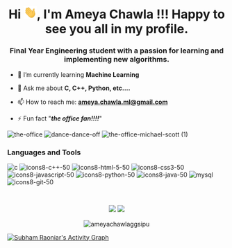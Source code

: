 <h1 align="center" >Hi <img src="https://raw.githubusercontent.com/ptprashanttripathi/ptprashanttripathi/master/hi.gif" alt="wave" width="30px">, I'm Ameya Chawla !!! Happy to see you all in my profile.</h1>
<h3 align="center">Final Year  Engineering student with a passion for learning and implementing new algorithms.</h3>

- 🌱 I’m currently learning **Machine Learning**

- 💬 Ask me about **C, C++, Python, etc....**

- 📫 How to reach me: **ameya.chawla.ml@gmail.com**

- ⚡ Fun fact "***the office fan!!!!***"


![the-office](https://user-images.githubusercontent.com/88154798/138342554-545a1e5d-c13f-4da4-8530-aa9b27acde96.gif)
![dance-dance-off](https://user-images.githubusercontent.com/88154798/138342245-16890712-d4eb-4dbb-a863-db71121f1e29.gif)
![the-office-michael-scott (1)](https://user-images.githubusercontent.com/88154798/138343032-7d95f25e-3ea1-480b-9290-11cdd2ac6d89.gif)

<h3 align="left">Languages and Tools</h3>

![c](https://user-images.githubusercontent.com/85509306/138152751-0f3ab8c8-228c-4779-b2b9-6257bcc4ae56.png)
![icons8-c++-50](https://user-images.githubusercontent.com/85509306/138154133-20b5ae8f-f50b-4b3a-aea2-fcbb9a561b80.png)
![icons8-html-5-50](https://user-images.githubusercontent.com/85509306/138154169-1f4b4be6-445a-41f2-9ac7-35758be2ae3a.png)
![icons8-css3-50](https://user-images.githubusercontent.com/85509306/138154185-7420f31a-1825-4d52-9d79-8b068ef12dc7.png)
![icons8-javascript-50](https://user-images.githubusercontent.com/85509306/138154180-b3a20378-a7be-4894-adbb-b95e74ae1071.png)
![icons8-python-50](https://user-images.githubusercontent.com/85509306/138153899-82919014-79b1-4059-8412-f5b37059a4a7.png)
![icons8-java-50](https://user-images.githubusercontent.com/85509306/138153909-336e0b2d-2831-4809-9768-c6593aaf4eaa.png)
![mysql](https://user-images.githubusercontent.com/85509306/138153925-5222ad69-b16f-4d5a-9303-5718d623a063.png)
![icons8-git-50](https://user-images.githubusercontent.com/85509306/138153946-8a59baca-39d8-4f33-b729-5fd799ca1fbb.png)

<br>
<p align="center">
  <img width="48%" src="https://github-readme-stats.vercel.app/api?username=ameyachawlaggsipu&show_icons=true&theme=chartreuse-dark" />
  <img width="28%" src="https://github-readme-stats.vercel.app/api/top-langs/?username=ameyachawlaggsipu&theme=chartreuse-dark" />
</p>

<p style="margin:10px;" align="center"><img align="center" src="https://github-readme-streak-stats.herokuapp.com/?user=ameyachawlaggsipu&theme=chartreuse-dark" alt="ameyachawlaggsipu" /></p>

<a href="https://github.com/SubhamRaoniar28/github-readme-activity-graph"><img alt="Subham Raoniar's Activity Graph" src="https://activity-graph.herokuapp.com/graph?username=ameyachawlaggsipu&bg_color=000000&color=7FFE00&line=197300&point=00ADFE&hide_border=false&border_radius=5" /></a>
